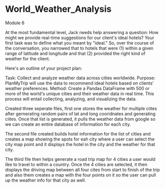 # World_Weather_Analysis
Module 6


At the most fundamental level, Jack needs help answering a question: How might we provide real-time suggestions for our client's ideal hotels? Your first task was to define what you meant by "ideal." So, over the course of the conversation, you narrowed that to hotels that were (1) within a given range of latitude and longitude and that (2) provided the right kind of weather for the client.

Here's an outline of your project plan:

Task: Collect and analyze weather data across cities worldwide.
Purpose: PlanMyTrip will use the data to recommend ideal hotels based on clients' weather preferences.
Method: Create a Pandas DataFrame with 500 or more of the world's unique cities and their weather data in real time. This process will entail collecting, analyzing, and visualizing the data.

Created three seperate files, first one stores the weather for multiple ciites after gernerating random pairs of lat and long cooridnates and generating ciites.  Once that list is generated, it pulls the weather data from google so we can create an entire database of information for each city.

The second file created builds hotel information for the list of cities and creates a map showing the spots for eah city where a user can select the city map point and it displays the hotel in the city and the weather for that city.

The third file then helps generate a road trip map for 4 cities a user would like to travel to within a country. Once the 4 cities are selected, it then displays the driving map between all four cites from start to finish of the trip and also them creates a map with the four points on it so the user can pull up the weather info for that city as well.